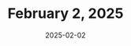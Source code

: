 ---
title: February 2, 2025
date: 2025-02-02
tags:
- 1min
layout: minute.njk
postnumber: 399
duration: '1:18'
length: 3120064
---